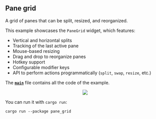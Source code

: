 ## Pane grid

A grid of panes that can be split, resized, and reorganized.

This example showcases the `PaneGrid` widget, which features:

* Vertical and horizontal splits
* Tracking of the last active pane
* Mouse-based resizing
* Drag and drop to reorganize panes
* Hotkey support
* Configurable modifier keys
* API to perform actions programmatically (`split`, `swap`, `resize`, etc.)

The __[`main`]__ file contains all the code of the example.

<div align="center">
  <img src="https://iced.rs/examples/pane_grid.gif">
</div>

You can run it with `cargo run`:
```
cargo run --package pane_grid
```

[`main`]: src/main.rs
